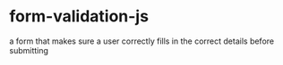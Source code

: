 # form-validation-js
a form that makes sure a user correctly fills in the correct details before submitting 
